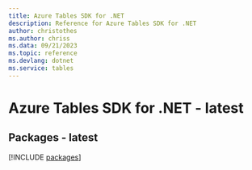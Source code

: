 ```yaml
---
title: Azure Tables SDK for .NET
description: Reference for Azure Tables SDK for .NET
author: christothes
ms.author: chriss
ms.data: 09/21/2023
ms.topic: reference
ms.devlang: dotnet
ms.service: tables
---
```

# Azure Tables SDK for .NET - latest
## Packages - latest
[!INCLUDE [packages](tables-index.md)]